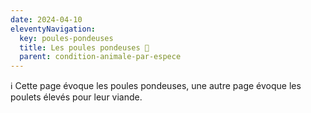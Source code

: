 ```yaml
---
date: 2024-04-10
eleventyNavigation:
  key: poules-pondeuses
  title: Les poules pondeuses 🐔
  parent: condition-animale-par-espece
---
```


ℹ️ Cette page évoque les poules pondeuses, une autre page évoque les poulets élevés pour leur viande.

